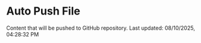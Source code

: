 # Auto Push File

Content that will be pushed to GitHub repository.
Last updated: 08/10/2025, 04:28:32 PM